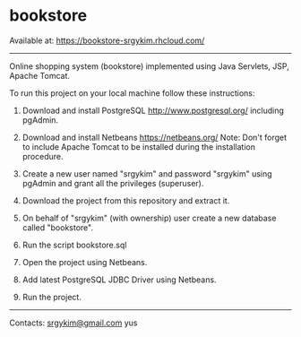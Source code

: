 # bookstore
Available at: https://bookstore-srgykim.rhcloud.com/
_________________________________________________________________________________________________________________________
Online shopping system (bookstore) implemented using Java Servlets, JSP, Apache Tomcat.

To run this project on your local machine follow these instructions:

1. Download and install PostgreSQL http://www.postgresql.org/ including pgAdmin.

2. Download and install Netbeans https://netbeans.org/
   Note: Don't forget to include Apache Tomcat to be installed during the installation procedure.

3. Create a new user named "srgykim" and password "srgykim" using pgAdmin and grant all the privileges (superuser).

4. Download the project from this repository and extract it.

5. On behalf of "srgykim" (with ownership) user create a new database called "bookstore".

6. Run the script bookstore.sql

7. Open the project using Netbeans.

8. Add latest PostgreSQL JDBC Driver using Netbeans.

9. Run the project. 

_________________________________________________________________________________________________________________________

Contacts:
srgykim@gmail.com
yus
